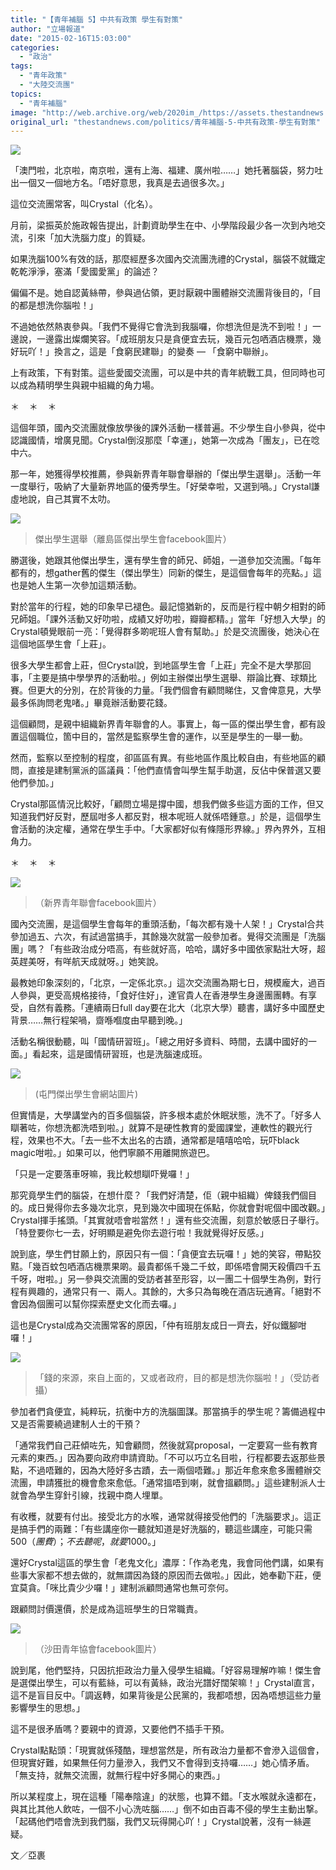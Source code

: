 ```yaml
---
title: "【青年補腦 5】中共有政策 學生有對策"
author: "立場報道"
date: "2015-02-16T15:03:00"
categories:
  - "政治"
tags:
  - "青年政策"
  - "大陸交流團"
topics:
  - "青年補腦"
image: "http://web.archive.org/web/2020im_/https://assets.thestandnews.com/media/photos/brain-21_4aeDJ.png"
original_url: "thestandnews.com/politics/青年補腦-5-中共有政策-學生有對策"
---
```

![](http://web.archive.org/web/2020im_/https://assets.thestandnews.com/media/photos/brain-21_4aeDJ.png)

「澳門啦，北京啦，南京啦，還有上海、福建、廣州啦……」她托著腦袋，努力吐出一個又一個地方名。「唔好意思，我真是去過很多次。」

這位交流團常客，叫Crystal（化名）。

月前，梁振英於施政報告提出，計劃資助學生在中、小學階段最少各一次到內地交流，引來「加大洗腦力度」的質疑。

如果洗腦100%有效的話，那麼經歷多次國內交流團洗禮的Crystal，腦袋不就鐵定乾乾淨淨，塞滿「愛國愛黨」的論述？

偏偏不是。她自認黃絲帶，參與過佔領，更討厭親中團體辦交流團背後目的，「目的都是想洗你腦啦！」

不過她依然熱衷參與。「我們不覺得它會洗到我腦囉，你想洗但是洗不到啦！」一邊說，一邊露出燦爛笑容。「成班朋友只是貪便宜去玩，幾百元包哂酒店機票，幾好玩吖！」換言之，這是「食窮民建聯」的變奏 — 「食窮中聯辦」。

上有政策，下有對策。這些愛國交流團，可以是中共的青年統戰工具，但同時也可以成為精明學生與親中組織的角力場。

＊    ＊    ＊

這個年頭，國內交流團就像放學後的課外活動一樣普遍。不少學生自小參與，從中認識國情，增廣見聞。Crystal倒沒那麼「幸運」，她第一次成為「團友」，已在唸中六。

那一年，她獲得學校推薦，參與新界青年聯會舉辦的「傑出學生選舉」。活動一年一度舉行，吸納了大量新界地區的優秀學生。「好榮幸啦，又選到喎。」Crystal謙虛地說，自己其實不太叻。

![](http://web.archive.org/web/2020im_/https://assets.thestandnews.com/media/photos/1512644_316310575192412_4584708056507983870_n_fUI1i.jpg)
> 傑出學生選舉（離島區傑出學生會facebook圖片）

勝選後，她跟其他傑出學生，還有學生會的師兄、師姐，一道參加交流團。「每年都有的，想gather舊的傑生（傑出學生）同新的傑生，是這個會每年的亮點。」這也是她人生第一次參加這類活動。

對於當年的行程，她的印象早已褪色。最記憶猶新的，反而是行程中朝夕相對的師兄師姐。「課外活動又好叻啦，成績又好叻啦，瓣瓣都精。」當年「好想入大學」的Crystal頓覺眼前一亮：「覺得群多啲呢班人會有幫助。」於是交流團後，她決心在這個地區學生會「上莊」。

很多大學生都會上莊，但Crystal說，到地區學生會「上莊」完全不是大學那回事，「主要是搞中學學界的活動啦。」例如主辦傑出學生選舉、辯論比賽、球類比賽。但更大的分別，在於背後的力量。「我們個會有顧問睇住，又會俾意見，大學最多係詢問老鬼啫。」畢竟辦活動要花錢。

這個顧問，是親中組織新界青年聯會的人。事實上，每一區的傑出學生會，都有設置這個職位，箇中目的，當然是監察學生會的運作，以至是學生的一舉一動。

然而，監察以至控制的程度，卻區區有異。有些地區作風比較自由，有些地區的顧問，直接是建制黨派的區議員：「他們直情會叫學生幫手助選，反佔中保普選又要他們參加。」

Crystal那區情況比較好，「顧問立場是撐中國，想我們做多些這方面的工作，但又知道我們好反對，歷屆咁多人都反對，根本呢班人就係唔鍾意。」於是，這個學生會活動的決定權，通常在學生手中。「大家都好似有條隱形界線。」界內界外，互相角力。

＊    ＊    ＊

![](http://web.archive.org/web/2020im_/https://assets.thestandnews.com/media/photos/10389470_918938731465604_220400892380257265_n_Zg3jh.jpg)
> （新界青年聯會facebook圖片）

國內交流團，是這個學生會每年的重頭活動，「每次都有幾十人架！」Crystal合共參加過五、六次，有試過當搞手，其餘幾次就當一般參加者。覺得交流團是「洗腦團」嗎？「有些政治成分唔高，有些就好高，哈哈，講好多中國依家點壯大呀，超英趕美呀，有咩航天成就呀。」她笑說。

最教她印象深刻的，「北京，一定係北京。」這次交流團為期七日，規模龐大，過百人參與，更受高規格接待，「食好住好」，達官貴人在香港學生身邊團團轉。有享受，自然有義務。「連續兩日full day要在北大（北京大學）聽書，講好多中國歷史背景……無行程架喎，齌喺嗰度由早聽到晚。」

活動名稱很動聽，叫「國情研習班」。「總之用好多資料、時間，去講中國好的一面。」看起來，這是國情研習班，也是洗腦速成班。

![](http://web.archive.org/web/2020im_/https://assets.thestandnews.com/media/photos/bjtrip_2_kD301.jpg)
> (屯門傑出學生會網站圖片)

但實情是，大學講堂內的百多個腦袋，許多根本處於休眠狀態，洗不了。「好多人瞓著咗，你想洗都洗唔到啦。」就算不是硬性教育的愛國課堂，連軟性的觀光行程，效果也不大。「去一些不太出名的古蹟，通常都是嘻嘻哈哈，玩吓black magic咁啦。」如果可以，他們寧願不用離開旅遊巴。

「只是一定要落車呀嘛，我比較想瞓吓覺囉！」

那究竟學生們的腦袋，在想什麼？「我們好清楚，佢（親中組織）俾錢我們個目的。成日覺得你去多幾次北京，見到幾次中國現在係點，你就會對呢個中國改觀。」Crystal揮手搖頭。「其實就唔會啦當然！」還有些交流團，刻意於敏感日子舉行。「特登要你七一去，好明顯是避免你去遊行啦！我就覺得好反感。」

說到底，學生們甘願上釣，原因只有一個：「貪便宜去玩囉！」她的笑容，帶點狡黠。「幾百蚊包哂酒店機票果啲。最貴都係千幾二千蚊，即係唔會開天殺價四千五千呀，咁啦。」另一參與交流團的受訪者甚至形容，以一團二十個學生為例，對行程有興趣的，通常只有一、兩人。其餘的，大多只為每晚在酒店玩通宵。「絕對不會因為個團可以幫你探索歷史文化而去囉。」

這也是Crystal成為交流團常客的原因，「仲有班朋友成日一齊去，好似鐵腳咁囉！」

![](http://web.archive.org/web/2020im_/https://assets.thestandnews.com/media/photos/10983119_10203435048372664_1645402241_o_WUgo7.jpg)
> 「錢的來源，來自上面的，又或者政府，目的都是想洗你腦啦！」（受訪者攝）

參加者們貪便宜，純粹玩，抗衡中方的洗腦圖謀。那當搞手的學生呢？籌備過程中又是否需要繞過建制人士的干預？

「通常我們自己莊傾咗先，知會顧問，然後就寫proposal，一定要寫一些有教育元素的東西。」因為要向政府申請資助。「不可以巧立名目啦，行程都要去返那些景點，不過唔難的，因為大陸好多古蹟，去一兩個唔難。」那近年愈來愈多團體辦交流團，申請獲批的機會愈來愈低。「通常搵唔到喇，就會搵顧問。」這些建制派人士就會為學生穿針引線，找親中商人埋單。

有收穫，就要有付出。接受北方的水喉，通常就得接受他們的「洗腦要求」。這正是搞手們的兩難：「有些講座你一聽就知道是好洗腦的，聽這些講座，可能只需$500（團費）；不去聽呢，就要$1000。」

還好Crystal這區的學生會「老鬼文化」濃厚：「作為老鬼，我會同他們講，如果有些事大家都不想去做的，就無謂因為錢的原因而去做啦。」因此，她奉勸下莊，便宜莫貪。「咪比貴少少囉！」建制派顧問通常也無可奈何。

跟顧問討價還價，於是成為這班學生的日常職責。

![](http://web.archive.org/web/2020im_/https://assets.thestandnews.com/media/photos/1522083_702309056475873_1167985742_n_wRKhO.jpg)
> （沙田青年協會facebook圖片）

說到尾，他們堅持，只因抗拒政治力量入侵學生組織。「好容易理解咋嘛！傑生會是選傑出學生，可以有藍絲，可以有黃絲，政治光譜好闊架嘛！」Crystal直言，這不是盲目反中。「調返轉，如果背後是公民黨的，我都唔想，因為唔想這些力量影響學生的思想。」

這不是很矛盾嗎？要親中的資源，又要他們不插手干預。

Crystal點點頭：「現實就係殘酷，理想當然是，所有政治力量都不會滲入這個會，但現實好難，如果無任何力量滲入，我們又不會得到支持囉……」她心情矛盾。「無支持，就無交流團，就無行程中好多開心的東西。」

所以某程度上，現在這種「陽奉陰違」的狀態，也算不錯。「支水喉就永遠都在，與其比其他人飲咗，一個不小心洗咗腦……」倒不如由百毒不侵的學生主動出撃。「起碼他們唔會洗到我們腦，我們又玩得開心吖！」Crystal說著，沒有一絲遲疑。

文／亞裹